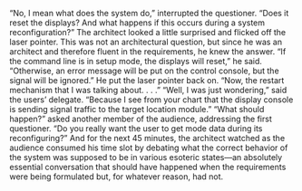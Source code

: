 “No, I mean what does the system do,” interrupted the questioner. “Does it reset the displays? And what happens if this occurs during a system reconfiguration?” The architect looked a little surprised and flicked off the laser pointer. This was not an architectural question, but since he was an architect and therefore fluent in the requirements, he knew the answer. “If the command line is in setup mode, the displays will reset,” he said. “Otherwise, an error message will be put on the control console, but the signal will be ignored.” He put the laser pointer back on. “Now, the restart mechanism that I was talking about. . . .” “Well, I was just wondering,” said the users’ delegate. “Because I see from your chart that the display console is sending signal traffic to the target location module.” “What should happen?” asked another member of the audience, addressing the first questioner. “Do you really want the user to get mode data during its reconfiguring?” And for the next 45 minutes, the architect watched as the audience consumed his time slot by debating what the correct behavior of the system was supposed to be in various esoteric states—an absolutely essential conversation that should have happened when the requirements were being formulated but, for whatever reason, had not.